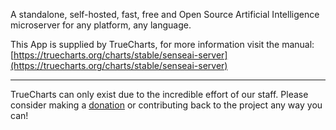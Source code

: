 A standalone, self-hosted, fast, free and Open Source Artificial Intelligence microserver for any platform, any language.

This App is supplied by TrueCharts, for more information visit the manual: [https://truecharts.org/charts/stable/senseai-server](https://truecharts.org/charts/stable/senseai-server)

---

TrueCharts can only exist due to the incredible effort of our staff.
Please consider making a [donation](https://truecharts.org/sponsor) or contributing back to the project any way you can!
